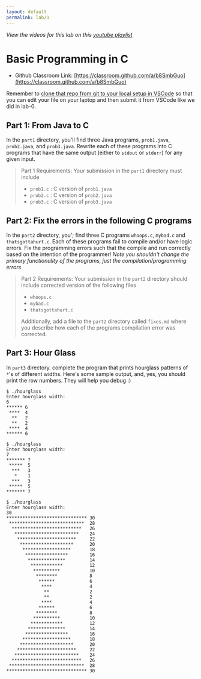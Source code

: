 ```yaml
---
layout: default
permalink: lab/1
---
```


*View the videos for this lab on this [youtube playlist](https://youtube.com/playlist?list=PLnVRBITSZMSPA0Y8NlhpRIP-2Em68oXQ8)*

# Basic Programming in C

<!--
* Github Classroom Link: [https://classroom.github.com/a/b8SmbGuo](https://classroom.github.com/a/b8SmbGuo) -->

* Github Classroom Link: [https://classroom.github.com/a/b8SmbGuo](https://classroom.github.com/a/b8SmbGuo)

Remember to [clone that repo from git to your local setup in VSCode](/guides/vscode-git) so that you can edit your file on your laptop and then submit it from VSCode like we did in lab-0.


## Part 1: From Java to C

In the `part1` directory, you'll find three Java programs, `prob1.java`, `prob2.java`, and `prob3.java`. Rewrite each of these programs into C programs that have the same output (either to `stdout` or `stderr`) for any given input. 

> Part 1 Requirements:
> Your submission in the `part1` directory must include
> * `prob1.c` : C version of `prob1.java`
> * `prob2.c` : C version of `prob2.java`
> * `prob3.c` : C version of `prob3.java`


## Part 2: Fix the errors in the following C programs

In the `part2` directory, you'; find three C programs `whoops.c`, `mybad.c` and `thatsgottahurt.c`. Each of these programs fail to compile and/or have logic errors. Fix the programming errors such that the compile and run correctly based on the intention of the programmer! *Note you shouldn't change the primary functionality of the programs, just the compilation/programming errors*


> Part 2 Requirements:
> Your submission in the `part2` directory should include corrected version of the following files
> * `whoops.c` 
> * `mybad.c` 
> * `thatsgottahurt.c` 
>
> Additionally, add a file to the `part2` directory called `fixes.md` where you describe how each of the programs compilation error was corrected.

## Part 3: Hour Glass

In `part3` directory. complete the program that prints hourglass patterns of `*`'s of different widths. Here's some sample output, and, yes, you should print the row numbers. They will help you debug :)

```
$ ./hourglass 
Enter hourglass width:
6
****** 6
 ****  4
  **   2
  **   2
 ****  4
****** 6
```

```
$ ./hourglass 
Enter hourglass width:
7
******* 7
 *****  5
  ***   3
   *    1
  ***   3
 *****  5
******* 7
```

```
$ ./hourglass 
Enter hourglass width:
30
****************************** 30
 ****************************  28
  **************************   26
   ************************    24
    **********************     22
     ********************      20
      ******************       18
       ****************        16
        **************         14
         ************          12
          **********           10
           ********            8
            ******             6
             ****              4
              **               2
              **               2
             ****              4
            ******             6
           ********            8
          **********           10
         ************          12
        **************         14
       ****************        16
      ******************       18
     ********************      20
    **********************     22
   ************************    24
  **************************   26
 ****************************  28
****************************** 30
```



